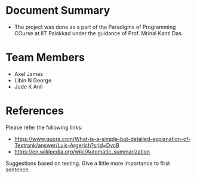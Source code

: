 # Document Summary

- The project was done as a part of the Paradigms of Programming COurse at IIT Palakkad under the guidance of
Prof. Mrinal Kanti Das.

# Team Members
 - Axel James
 - Libin N George
 - Jude K Anil
 
# References
Please refer the following links:
- https://www.quora.com/What-is-a-simple-but-detailed-explanation-of-Textrank/answer/Luis-Argerich?srid=DvcB
- https://en.wikipedia.org/wiki/Automatic_summarization

Suggestions based on testing.
Give a little more importance to first sentence.
